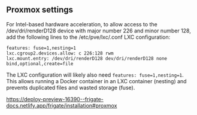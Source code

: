 

## Proxmox settings

For Intel-based hardware acceleration, to allow access to the /dev/dri/renderD128 device with major number 226 and minor number 128, add the following lines to the /etc/pve/lxc/<id>.conf LXC configuration:
```
features: fuse=1,nesting=1
lxc.cgroup2.devices.allow: c 226:128 rwm
lxc.mount.entry: /dev/dri/renderD128 dev/dri/renderD128 none bind,optional,create=file
```
The LXC configuration will likely also need `features: fuse=1,nesting=1`. 
This allows running a Docker container in an LXC container (nesting) and prevents duplicated files and wasted storage (fuse).

https://deploy-preview-16390--frigate-docs.netlify.app/frigate/installation#proxmox
